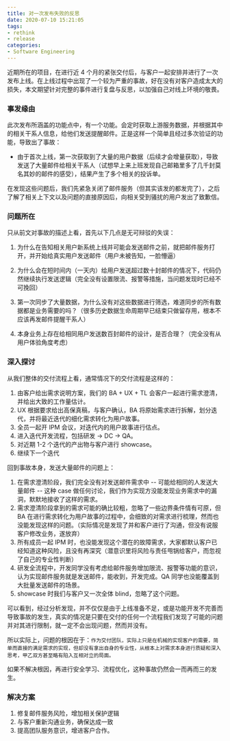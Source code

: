 ```yaml
---
title: 对一次发布失败的反思
date: 2020-07-10 15:21:05
tags: 
- rethink
- release
categories:
- Software Engineering
---
```


近期所在的项目，在进行近 4 个月的紧张交付后，与客户一起安排并进行了一次发布上线。在上线过程中出现了一个较为严重的事故，好在没有对客户造成太大的损失，本文期望针对完整的事件进行复盘与反思，以加强自己对线上环境的敬畏。

### 事发缘由

此次发布所涵盖的功能点中，有一个功能。会定时获取上游服务数据，并根据其中的相关干系人信息，给他们发送提醒邮件。正是这样一个简单且经过多次验证的功能，导致出了事故：

- 由于首次上线，第一次获取到了大量的用户数据（后续才会增量获取），导致发送了大量邮件给相关干系人（试想早上来上班发现自己邮箱里多了几千封莫名其妙的邮件的感受），结果产生了多个相关的投诉单。

在发现这些问题后，我们先紧急关闭了邮件服务（但其实该发的都发完了），之后了解了相关上下文以及问题的直接原因后，向相关受到骚扰的用户发出了致歉信。

### 问题所在

只从前文对事故的描述上看，首先以下几点是无可辩驳的失误：

1. 为什么在告知相关用户新系统上线并可能会发送邮件之前，就把邮件服务打开，并开始给真实用户发送邮件（用户未被告知，一脸懵逼）
2. 为什么会在短时间内（一天内）给用户发送超过数十封邮件的情况下，代码仍然继续执行发送逻辑（完全没有设置限流、报警等措施，当问题发现时已经不可挽回）
3. 第一次同步了大量数据，为什么没有对这些数据进行筛选，难道同步的所有数据都是业务需要的吗？（很多历史数据生命周期早已结束只做留存用，根本不应该再发邮件提醒干系人）

4. 本身业务上存在给相同用户发送数百封邮件的设计，是否合理？（完全没有从用户体验角度考虑）

### 深入探讨

从我们整体的交付流程上看，通常情况下的交付流程是这样的：

1. 由客户给出需求说明方案，我们的 BA + UX + TL 会客户一起进行需求澄清，并给出大致的工作量估计。
2. UX 根据要求给出高保真稿，与客户确认，BA 将原始需求进行拆解，划分迭代，并将最近迭代的细化需求转化为用户故事。
3. 全员一起开 IPM 会议，对迭代内的用户故事进行估点。
4. 进入迭代开发流程，包括研发 -> DC -> QA。
5. 对近期 1-2 个迭代的产出物与客户进行 showcase。
6. 继续下一个迭代

回到事故本身，发送大量邮件的问题上：

1. 在需求澄清阶段，我们完全没有对发送邮件需求中 -- 可能给相同的人发送大量邮件 -- 这种 case 做任何讨论，我们作为实现方没能发现业务需求中的漏洞，默默地接收了这样的需求。
2. 需求澄清阶段拿到的需求可能的确比较粗，忽略了一些边界条件情有可原，但 BA 在进行需求转化为用户故事的过程中，会细致的对需求进行梳理，然而也没能发现这样的问题。（实际情况是发现了并和客户进行了沟通，但没有说服客户修改业务，遂放弃）
3. 所有成员一起 IPM 时，也没能发现这个潜在的故障需求，大家都默认客户已经知道这种风险，且没有再深究（潜意识里将风险与责任甩锅给客户，而忽视了自己的专业性判断）
4. 研发全流程中，开发同学没有考虑给邮件服务增加限流、报警等功能的意识，认为实现邮件服务就是发送邮件，能收到，开发完成。QA 同学也没能覆盖到大批量发送邮件的场景。
5. showcase 时我们与客户又一次全体 blind，忽略了这个问题。

可以看到，经过分析发现，并不仅仅是由于上线准备不足，或是功能开发不完善而导致事故的发生，真实的情况是只要在交付的任何一个流程我们发现了可能的问题并对其进行限制，就一定不会出现问题，然而并没有。

所以实际上，问题的根因在于：`作为交付团队，实际上只是在机械的实现客户的需要，简单而直接的满足需求的实现，但却没有拿出自身的专业性，从根本上对需求本身进行质疑和深入思考，甲乙双方甚至略有陷入互相对立的局面。`

如果不解决根因，再进行安全学习、流程优化，这种事故仍然会一而再而三的发生。

### 解决方案

1. 修复邮件服务风险，增加相关保护逻辑
2. 与客户重新沟通业务，确保达成一致
3. 提高团队服务意识，增进客户合作。